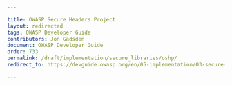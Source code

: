 ```yaml
---

title: OWASP Secure Headers Project
layout: redirected
tags: OWASP Developer Guide
contributors: Jon Gadsden
document: OWASP Developer Guide
order: 733
permalink: /draft/implementation/secure_libraries/oshp/
redirect_to: https://devguide.owasp.org/en/05-implementation/03-secure-libraries/03-secure-headers/

---
```

